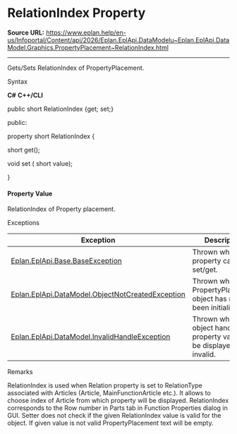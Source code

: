 # RelationIndex Property

**Source URL:** https://www.eplan.help/en-us/Infoportal/Content/api/2026/Eplan.EplApi.DataModelu~Eplan.EplApi.DataModel.Graphics.PropertyPlacement~RelationIndex.html

---

Gets/Sets RelationIndex of PropertyPlacement.

Syntax

**C#**
**C++/CLI**


public short RelationIndex {get; set;}

public:

property short RelationIndex {

   short get();

   void set (    short value);

}


#### Property Value

RelationIndex of Property placement.

Exceptions

| Exception | Description |
| --- | --- |
| [Eplan.EplApi.Base.BaseException](Eplan.EplApi.Baseu~Eplan.EplApi.Base.BaseException.html) | Thrown when property cannot be set/get. |
| [Eplan.EplApi.DataModel.ObjectNotCreatedException](Eplan.EplApi.DataModelu~Eplan.EplApi.DataModel.ObjectNotCreatedException.html) | Thrown when the PropertyPlacement object has not been initialized. |
| [Eplan.EplApi.DataModel.InvalidHandleException](Eplan.EplApi.DataModelu~Eplan.EplApi.DataModel.InvalidHandleException.html) | Thrown when the object handle that property value will be displayed is invalid. |

Remarks

RelationIndex is used when Relation property is set to RelationType associated with Articles (Article, MainFunctionArticle etc.). It allows to choose index of Article from which property will be displayed. RelationIndex corresponds to the Row number in Parts tab in Function Properties dialog in GUI. Setter does not check if the given RelationIndex value is valid for the object. If given value is not valid PropertyPlacement text will be empty.
